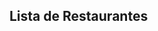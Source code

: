 <html>
  <head>
    <link rel = "stylesheet" type = "text/css" href = "style.css">
  </head>
</html>
<body>
  <h2> Lista de Restaurantes </h2>
  <a 
</body>
